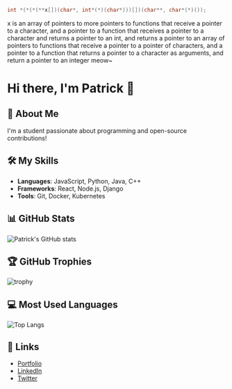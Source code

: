 ```cpp
int *(*(*(**x[])(char*, int*(*)(char*)))[])(char**, char*(*)());
```
x is an array of pointers to more pointers to functions that receive a pointer to a character, and a pointer to a function that receives a pointer to a character and returns a pointer to an int, and returns a pointer to an array of pointers to functions that receive a pointer to a pointer of characters, and a pointer to a function that returns a pointer to a character as arguments, and return a pointer to an integer meow~

# Hi there, I'm Patrick 👋

## 🚀 About Me
I'm a student passionate about programming and open-source contributions!

## 🛠️ My Skills
- **Languages**: JavaScript, Python, Java, C++
- **Frameworks**: React, Node.js, Django
- **Tools**: Git, Docker, Kubernetes

## 📊 GitHub Stats
![Patrick's GitHub stats](https://github-readme-stats.vercel.app/api?username=PatrickMagAnime&show_icons=true&theme=radical)

## 🏆 GitHub Trophies
![trophy](https://github-profile-trophy.vercel.app/?username=PatrickMagAnime&theme=onedark)

## 💻 Most Used Languages
![Top Langs](https://github-readme-stats.vercel.app/api/top-langs/?username=PatrickMagAnime&layout=compact&theme=radical)

## 🔗 Links
- [Portfolio](https://your-portfolio-link.com)
- [LinkedIn](https://www.linkedin.com/in/your-linkedin-profile/)
- [Twitter](https://twitter.com/your-twitter-handle)
